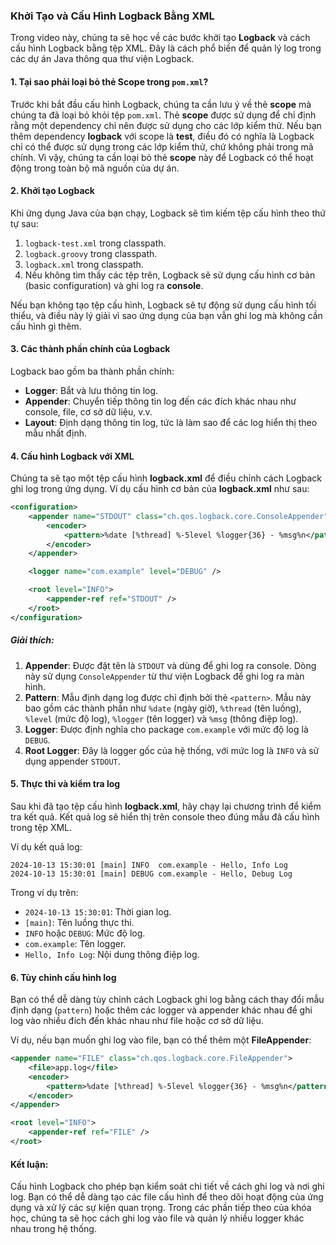 ### Khởi Tạo và Cấu Hình Logback Bằng XML

Trong video này, chúng ta sẽ học về các bước khởi tạo **Logback** và cách cấu hình Logback bằng tệp XML. Đây là cách phổ biến để quản lý log trong các dự án Java thông qua thư viện Logback.

#### 1. **Tại sao phải loại bỏ thẻ Scope trong `pom.xml`?**
Trước khi bắt đầu cấu hình Logback, chúng ta cần lưu ý về thẻ **scope** mà chúng ta đã loại bỏ khỏi tệp `pom.xml`. Thẻ **scope** được sử dụng để chỉ định rằng một dependency chỉ nên được sử dụng cho các lớp kiểm thử. Nếu bạn thêm dependency **logback** với scope là **test**, điều đó có nghĩa là Logback chỉ có thể được sử dụng trong các lớp kiểm thử, chứ không phải trong mã chính. Vì vậy, chúng ta cần loại bỏ thẻ **scope** này để Logback có thể hoạt động trong toàn bộ mã nguồn của dự án.

#### 2. **Khởi tạo Logback**
Khi ứng dụng Java của bạn chạy, Logback sẽ tìm kiếm tệp cấu hình theo thứ tự sau:
1. `logback-test.xml` trong classpath.
2. `logback.groovy` trong classpath.
3. `logback.xml` trong classpath.
4. Nếu không tìm thấy các tệp trên, Logback sẽ sử dụng cấu hình cơ bản (basic configuration) và ghi log ra **console**.

Nếu bạn không tạo tệp cấu hình, Logback sẽ tự động sử dụng cấu hình tối thiểu, và điều này lý giải vì sao ứng dụng của bạn vẫn ghi log mà không cần cấu hình gì thêm.

#### 3. **Các thành phần chính của Logback**
Logback bao gồm ba thành phần chính:
- **Logger**: Bắt và lưu thông tin log.
- **Appender**: Chuyển tiếp thông tin log đến các đích khác nhau như console, file, cơ sở dữ liệu, v.v.
- **Layout**: Định dạng thông tin log, tức là làm sao để các log hiển thị theo mẫu nhất định.

#### 4. **Cấu hình Logback với XML**
Chúng ta sẽ tạo một tệp cấu hình **logback.xml** để điều chỉnh cách Logback ghi log trong ứng dụng. Ví dụ cấu hình cơ bản của **logback.xml** như sau:

```xml
<configuration>
    <appender name="STDOUT" class="ch.qos.logback.core.ConsoleAppender">
        <encoder>
            <pattern>%date [%thread] %-5level %logger{36} - %msg%n</pattern>
        </encoder>
    </appender>

    <logger name="com.example" level="DEBUG" />

    <root level="INFO">
        <appender-ref ref="STDOUT" />
    </root>
</configuration>
```

##### Giải thích:
1. **Appender**: Được đặt tên là `STDOUT` và dùng để ghi log ra console. Dòng này sử dụng `ConsoleAppender` từ thư viện Logback để ghi log ra màn hình.
2. **Pattern**: Mẫu định dạng log được chỉ định bởi thẻ `<pattern>`. Mẫu này bao gồm các thành phần như `%date` (ngày giờ), `%thread` (tên luồng), `%level` (mức độ log), `%logger` (tên logger) và `%msg` (thông điệp log).
3. **Logger**: Được định nghĩa cho package `com.example` với mức độ log là `DEBUG`.
4. **Root Logger**: Đây là logger gốc của hệ thống, với mức log là `INFO` và sử dụng appender `STDOUT`.

#### 5. **Thực thi và kiểm tra log**
Sau khi đã tạo tệp cấu hình **logback.xml**, hãy chạy lại chương trình để kiểm tra kết quả. Kết quả log sẽ hiển thị trên console theo đúng mẫu đã cấu hình trong tệp XML.

Ví dụ kết quả log:
```
2024-10-13 15:30:01 [main] INFO  com.example - Hello, Info Log
2024-10-13 15:30:01 [main] DEBUG com.example - Hello, Debug Log
```

Trong ví dụ trên:
- `2024-10-13 15:30:01`: Thời gian log.
- `[main]`: Tên luồng thực thi.
- `INFO` hoặc `DEBUG`: Mức độ log.
- `com.example`: Tên logger.
- `Hello, Info Log`: Nội dung thông điệp log.

#### 6. **Tùy chỉnh cấu hình log**
Bạn có thể dễ dàng tùy chỉnh cách Logback ghi log bằng cách thay đổi mẫu định dạng (`pattern`) hoặc thêm các logger và appender khác nhau để ghi log vào nhiều đích đến khác nhau như file hoặc cơ sở dữ liệu.

Ví dụ, nếu bạn muốn ghi log vào file, bạn có thể thêm một **FileAppender**:
```xml
<appender name="FILE" class="ch.qos.logback.core.FileAppender">
    <file>app.log</file>
    <encoder>
        <pattern>%date [%thread] %-5level %logger{36} - %msg%n</pattern>
    </encoder>
</appender>

<root level="INFO">
    <appender-ref ref="FILE" />
</root>
```

#### Kết luận:
Cấu hình Logback cho phép bạn kiểm soát chi tiết về cách ghi log và nơi ghi log. Bạn có thể dễ dàng tạo các file cấu hình để theo dõi hoạt động của ứng dụng và xử lý các sự kiện quan trọng. Trong các phần tiếp theo của khóa học, chúng ta sẽ học cách ghi log vào file và quản lý nhiều logger khác nhau trong hệ thống.
